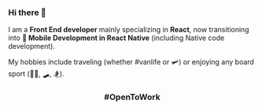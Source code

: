 ### Hi there 👋

<!--
**DanielChomat/DanielChomat** is a ✨ _special_ ✨ repository because its `README.md` (this file) appears on your GitHub profile.

Here are some ideas to get you started:

- 🔭 I’m currently working on ...
- 🌱 I’m currently learning ...
- 👯 I’m looking to collaborate on ...
- 🤔 I’m looking for help with ...
- 💬 Ask me about ...
- 📫 How to reach me: ...
- 😄 Pronouns: ...
- ⚡ Fun fact: ...
-->

I am a **Front End developer** mainly specializing in **React**, now transitioning into **📱 Mobile Development in React Native** (including Native code development).

My hobbies include traveling (whether #vanlife or 🛩️) or enjoying any board sport (🏄‍♂️, 🛹, 🏂).

### <p align="center">#OpenToWork</p>
